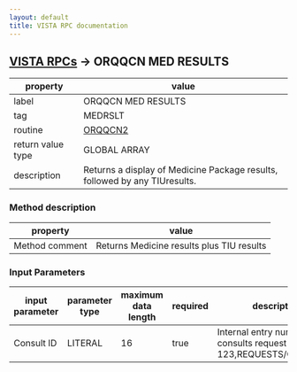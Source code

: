 ```yaml
---
layout: default
title: VISTA RPC documentation
---
```




## [VISTA RPCs](TableOfContent.md) &#8594; ORQQCN MED RESULTS 

 property | value 
--- | --- 
 label | ORQQCN MED RESULTS
 tag | MEDRSLT
 routine | [ORQQCN2](http://code.osehra.org/dox/Routine_ORQQCN2_source.html)
 return value type | GLOBAL ARRAY
 description | Returns a display of Medicine Package results, followed by any TIUresults.


### Method description

 property | value 
--- | --- 
 Method comment | Returns Medicine results plus TIU results

### Input Parameters

| input parameter | parameter type | maximum data length | required | description | 
| --- | --- | --- | --- | --- | 
| Consult ID | LITERAL | 16 | true | Internal entry number of the consults request in file 123,REQUESTS/CONSULTS. | 